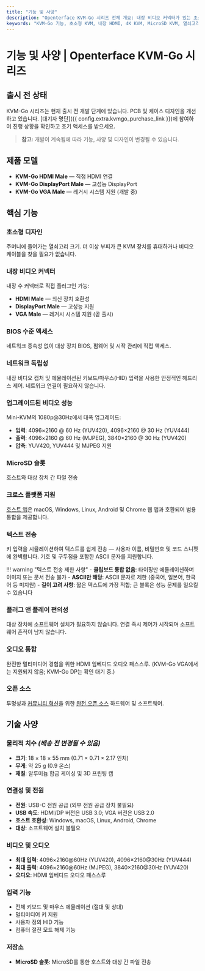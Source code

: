 ```yaml
---
title: "기능 및 사양"
description: "Openterface KVM-Go 시리즈 전체 개요: 내장 비디오 커넥터가 있는 초소형 디자인, 4K/60Hz 지원, MicroSD 슬롯 및 상세한 기술 사양. IT 전문가를 위한 열쇠고리 크기의 KVM-over-USB 솔루션."
keywords: "KVM-Go 기능, 초소형 KVM, 내장 HDMI, 4K KVM, MicroSD KVM, 열쇠고리 KVM, KVM 사양, 헤드리스 제어, 휴대용 KVM, IT 도구, 서버 관리"
---
```


# **기능 및 사양** | Openterface KVM-Go 시리즈

## 출시 전 상태

KVM-Go 시리즈는 현재 출시 전 개발 단계에 있습니다. PCB 및 케이스 디자인을 개선하고 있습니다. [대기자 명단]({{ config.extra.kvmgo_purchase_link }})에 참여하여 진행 상황을 확인하고 조기 액세스를 받으세요.

> **참고:** 개발이 계속됨에 따라 기능, 사양 및 디자인이 변경될 수 있습니다.

## 제품 모델
- **KVM-Go HDMI Male** — 직접 HDMI 연결
- **KVM-Go DisplayPort Male** — 고성능 DisplayPort
- **KVM-Go VGA Male** — 레거시 시스템 지원 (개발 중)

## 핵심 기능

### **초소형 디자인**
주머니에 들어가는 열쇠고리 크기. 더 이상 부피가 큰 KVM 장치를 휴대하거나 비디오 케이블을 찾을 필요가 없습니다.

### **내장 비디오 커넥터**
내장 수 커넥터로 직접 플러그인 가능:

- **HDMI Male** — 최신 장치 호환성
- **DisplayPort Male** — 고성능 지원
- **VGA Male** — 레거시 시스템 지원 (곧 출시)

### **BIOS 수준 액세스**
네트워크 종속성 없이 대상 장치 BIOS, 펌웨어 및 시작 관리에 직접 액세스.

### **네트워크 독립성**
내장 비디오 캡처 및 에뮬레이션된 키보드/마우스(HID) 입력을 사용한 안정적인 헤드리스 제어. 네트워크 연결이 필요하지 않습니다.

### **업그레이드된 비디오 성능**
Mini-KVM의 1080p@30Hz에서 대폭 업그레이드:

- **입력**: 4096×2160 @ 60 Hz (YUV420), 4096×2160 @ 30 Hz (YUV444)
- **출력**: 4096×2160 @ 60 Hz (MJPEG), 3840×2160 @ 30 Hz (YUV420)
- **압축**: YUV420, YUV444 및 MJPEG 지원

### **MicroSD 슬롯**
호스트와 대상 장치 간 파일 전송

### **크로스 플랫폼 지원**
[호스트 앱](/app)은 macOS, Windows, Linux, Android 및 Chrome 웹 앱과 호환되어 범용 통합을 제공합니다.

### **텍스트 전송**
키 입력을 시뮬레이션하여 텍스트를 쉽게 전송 — 사용자 이름, 비밀번호 및 코드 스니펫에 완벽합니다. 기호 및 구두점을 포함한 ASCII 문자를 지원합니다.

!!! warning "텍스트 전송 제한 사항"
    - **클립보드 통합 없음**: 타이핑만 에뮬레이션하며 이미지 또는 문서 전송 불가
    - **ASCII만 해당**: ASCII 문자로 제한 (중국어, 일본어, 한국어 등 미지원)
    - **길이 고려 사항**: 짧은 텍스트에 가장 적합; 큰 블록은 성능 문제를 일으킬 수 있습니다

### **플러그 앤 플레이 편의성**
대상 장치에 소프트웨어 설치가 필요하지 않습니다. 연결 즉시 제어가 시작되며 소프트웨어 흔적이 남지 않습니다.

### **오디오 통합**
완전한 멀티미디어 경험을 위한 HDMI 임베디드 오디오 패스스루. (KVM-Go VGA에서는 지원되지 않음; KVM-Go DP는 확인 대기 중.)

### **오픈 소스**
투명성과 [커뮤니티 혁신](/discord)을 위한 [완전 오픈 소스](/compliance) 하드웨어 및 소프트웨어.

## 기술 사양

### **물리적 치수** *(배송 전 변경될 수 있음)*
- **크기**: 18 × 18 × 55 mm (0.71 × 0.71 × 2.17 인치)
- **무게**: 약 25 g (0.9 온스)
- **재질**: 알루미늄 합금 케이싱 및 3D 프린팅 캡

### **연결성 및 전원**
- **전원**: USB-C 전원 공급 (외부 전원 공급 장치 불필요)
- **USB 속도**: HDMI/DP 버전은 USB 3.0; VGA 버전은 USB 2.0
- **호스트 호환성**: Windows, macOS, Linux, Android, Chrome
- **대상**: 소프트웨어 설치 불필요

### **비디오 및 오디오**
- **최대 입력**: 4096×2160@60Hz (YUV420), 4096×2160@30Hz (YUV444)
- **최대 출력**: 4096×2160@60Hz (MJPEG), 3840×2160@30Hz (YUV420)
- **오디오**: HDMI 임베디드 오디오 패스스루

### **입력 기능**
- 전체 키보드 및 마우스 에뮬레이션 (절대 및 상대)
- 멀티미디어 키 지원
- 사용자 정의 HID 기능
- 컴퓨터 절전 모드 해제 기능

### **저장소**
- **MicroSD 슬롯**: MicroSD를 통한 호스트와 대상 간 파일 전송

